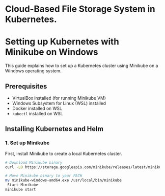 # Cloud-Based File Storage System in Kubernetes.
# Setting up Kubernetes with Minikube on Windows

This guide explains how to set up a Kubernetes cluster using Minikube on a Windows operating system.

## Prerequisites

- VirtualBox installed (for running Minikube VM)
- Windows Subsystem for Linux (WSL) installed
- Docker installed on WSL
- `kubectl` installed on WSL

## Installing Kubernetes and Helm

### 1. Set up Minikube

First, install Minikube to create a local Kubernetes cluster.

```bash
# Download Minikube binary
curl -LO https://storage.googleapis.com/minikube/releases/latest/minikube-windows-amd64.exe

# Move Minikube binary to your PATH
mv minikube-windows-amd64.exe /usr/local/bin/minikube
 Start Minikube
minikube start
